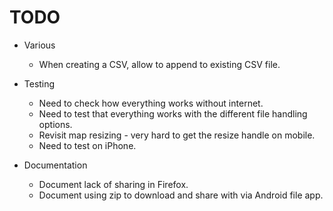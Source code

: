 # TODO
- Various
  - When creating a CSV, allow to append to existing CSV file.

- Testing
  - Need to check how everything works without internet.
  - Need to test that everything works with the different file handling options.
  - Revisit map resizing - very hard to get the resize handle on mobile.
  - Need to test on iPhone.
- Documentation
  - Document lack of sharing in Firefox.
  - Document using zip to download and share with via Android file app.